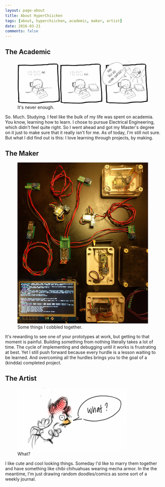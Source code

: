 ```yaml
---
layout: page-about
title: About HyperChiicken
tags: [about, hyperchiicken, academic, maker, artist]
date: 2016-03-21
comments: false
---
```

    
## The Academic
<figure>
	<img src="/assets/img/sketch-2.jpg">
	<figcaption>It's never enough.</figcaption>
</figure>

So. Much. Studying. I feel like the bulk of my life was spent on academia. You know, learning how to learn. I chose to pursue Electrical Engineering, which didn't feel quite right. So I went ahead and got my Master's degree on it just to make sure that it really isn't for me. As of today, I'm still not sure. But what I did find out is this: I love learning through projects, by making.

## The Maker
<figure>
	<img src="/assets/img/maker.jpg">
	<figcaption>Some things I cobbled together.</figcaption>
</figure>

It's rewarding to see one of your prototypes at work, but getting to that moment is painful. Building something from nothing literally takes a lot of time. The cycle of implementing and debugging until it works is frustrating at best. Yet I still push forward because every hurdle is a lesson waiting to be learned. And overcoming all the hurdles brings you to the goal of a (kindda) completed project.

## The Artist
<figure>
	<img src="/assets/img/artist.jpg">
	<figcaption>What?</figcaption>
</figure>

I like cute and cool looking things. Someday I'd like to marry them together and have something like chibi chihuahuas wearing mecha armor. In the the meantime, I'm just drawing random doodles/comics as some sort of a weekly journal.
